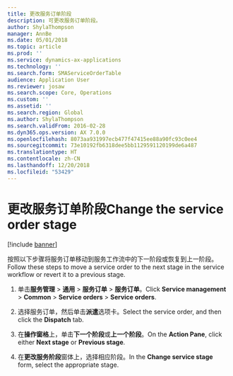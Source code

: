 ```yaml
---
title: 更改服务订单阶段
description: 可更改服务订单阶段。
author: ShylaThompson
manager: AnnBe
ms.date: 05/01/2018
ms.topic: article
ms.prod: ''
ms.service: dynamics-ax-applications
ms.technology: ''
ms.search.form: SMAServiceOrderTable
audience: Application User
ms.reviewer: josaw
ms.search.scope: Core, Operations
ms.custom: ''
ms.assetid: ''
ms.search.region: Global
ms.author: ShylaThompson
ms.search.validFrom: 2016-02-28
ms.dyn365.ops.version: AX 7.0.0
ms.openlocfilehash: 8073aa931997ecb477f47415ee88a90fc93c0ee4
ms.sourcegitcommit: 73e10192fb6318dee5bb1129591120199de6a487
ms.translationtype: HT
ms.contentlocale: zh-CN
ms.lasthandoff: 12/20/2018
ms.locfileid: "53429"
---
```

# <a name="change-the-service-order-stage"></a><span data-ttu-id="746a5-103">更改服务订单阶段</span><span class="sxs-lookup"><span data-stu-id="746a5-103">Change the service order stage</span></span> 

[!include [banner](../includes/banner.md)]


<span data-ttu-id="746a5-104">按照以下步骤将服务订单移动到服务工作流中的下一阶段或恢复到上一阶段。</span><span class="sxs-lookup"><span data-stu-id="746a5-104">Follow these steps to move a service order to the next stage in the service workflow or revert it to a previous stage.</span></span>

1.  <span data-ttu-id="746a5-105">单击**服务管理** \> **通用** \> **服务订单** \> **服务订单**。</span><span class="sxs-lookup"><span data-stu-id="746a5-105">Click **Service management** \> **Common** \> **Service orders** \> **Service orders**.</span></span>

2.  <span data-ttu-id="746a5-106">选择服务订单，然后单击**派遣**选项卡。</span><span class="sxs-lookup"><span data-stu-id="746a5-106">Select the service order, and then click the **Dispatch** tab.</span></span>

3.  <span data-ttu-id="746a5-107">在**操作窗格**上，单击**下一个阶段**或**上一个阶段**。</span><span class="sxs-lookup"><span data-stu-id="746a5-107">On the **Action Pane**, click either **Next stage** or **Previous stage**.</span></span>

4.  <span data-ttu-id="746a5-108">在**更改服务阶段**窗体上，选择相应阶段。</span><span class="sxs-lookup"><span data-stu-id="746a5-108">In the **Change service stage** form, select the appropriate stage.</span></span>



